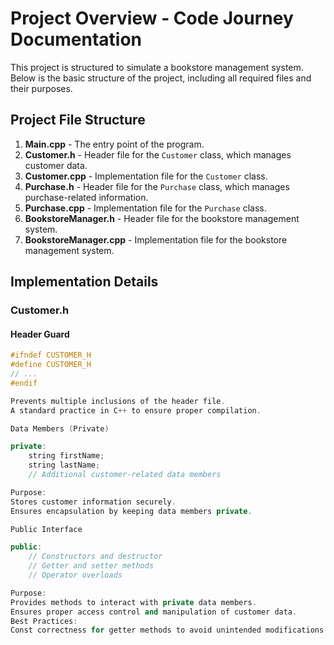 # Project Overview - Code Journey Documentation

This project is structured to simulate a bookstore management system. Below is the basic structure of the project, including all required files and their purposes.

## Project File Structure

1. **Main.cpp** - The entry point of the program.
2. **Customer.h** - Header file for the `Customer` class, which manages customer data.
3. **Customer.cpp** - Implementation file for the `Customer` class.
4. **Purchase.h** - Header file for the `Purchase` class, which manages purchase-related information.
5. **Purchase.cpp** - Implementation file for the `Purchase` class.
6. **BookstoreManager.h** - Header file for the bookstore management system.
7. **BookstoreManager.cpp** - Implementation file for the bookstore management system.

## Implementation Details

### Customer.h

#### Header Guard
```cpp
#ifndef CUSTOMER_H
#define CUSTOMER_H
// ...
#endif

Prevents multiple inclusions of the header file.
A standard practice in C++ to ensure proper compilation.

Data Members (Private)

private:
    string firstName;
    string lastName;
    // Additional customer-related data members

Purpose:
Stores customer information securely.
Ensures encapsulation by keeping data members private.

Public Interface

public:
    // Constructors and destructor
    // Getter and setter methods
    // Operator overloads

Purpose:
Provides methods to interact with private data members.
Ensures proper access control and manipulation of customer data.
Best Practices:
Const correctness for getter methods to avoid unintended modifications.
